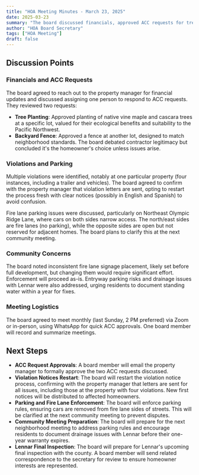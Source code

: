```yaml
---
title: "HOA Meeting Minutes - March 23, 2025"
date: 2025-03-23
summary: "The board discussed financials, approved ACC requests for tree planting and a fence, addressed ongoing parking and fire lane violations, and planned for better communication with homeowners and the developer, Lennar."
author: "HOA Board Secretary"
tags: ["HOA Meeting"]
draft: false
---
```


## Discussion Points

### Financials and ACC Requests

The board agreed to reach out to the property manager for financial updates and discussed assigning one person to respond to ACC requests. They reviewed two requests:

* **Tree Planting**: Approved planting of native vine maple and cascara trees at a specific lot, valued for their ecological benefits and suitability to the Pacific Northwest.
* **Backyard Fence**: Approved a fence at another lot, designed to match neighborhood standards. The board debated contractor legitimacy but concluded it's the homeowner's choice unless issues arise.

### Violations and Parking

Multiple violations were identified, notably at one particular property (four instances, including a trailer and vehicles). The board agreed to confirm with the property manager that violation letters are sent, opting to restart the process fresh with clear notices (possibly in English and Spanish) to avoid confusion.

Fire lane parking issues were discussed, particularly on Northeast Olympic Ridge Lane, where cars on both sides narrow access. The north/east sides are fire lanes (no parking), while the opposite sides are open but not reserved for adjacent homes. The board plans to clarify this at the next community meeting.

### Community Concerns

The board noted inconsistent fire lane signage placement, likely set before full development, but changing them would require significant effort. Enforcement will proceed as-is. Entryway parking risks and drainage issues with Lennar were also addressed, urging residents to document standing water within a year for fixes.

### Meeting Logistics

The board agreed to meet monthly (last Sunday, 2 PM preferred) via Zoom or in-person, using WhatsApp for quick ACC approvals. One board member will record and summarize meetings.

## Next Steps

* **ACC Request Approvals**: A board member will email the property manager to formally approve the two ACC requests discussed.
* **Violation Notices Restart**: The board will restart the violation notice process, confirming with the property manager that letters are sent for all issues, including those at the property with four violations. New first notices will be distributed to affected homeowners.
* **Parking and Fire Lane Enforcement**: The board will enforce parking rules, ensuring cars are removed from fire lane sides of streets. This will be clarified at the next community meeting to prevent disputes.
* **Community Meeting Preparation**: The board will prepare for the next neighborhood meeting to address parking rules and encourage residents to document drainage issues with Lennar before their one-year warranty expires.
* **Lennar Final Inspection**: The board will prepare for Lennar's upcoming final inspection with the county. A board member will send related correspondence to the secretary for review to ensure homeowner interests are represented.
